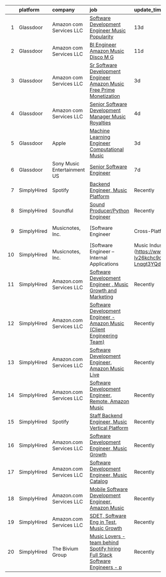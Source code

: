 

|    | platform    | company                     | job                                                                                                                                                                                                                                                                                                                                         | update_time   | location                  |
|---:|:------------|:----------------------------|:--------------------------------------------------------------------------------------------------------------------------------------------------------------------------------------------------------------------------------------------------------------------------------------------------------------------------------------------|:--------------|:--------------------------|
|  1 | Glassdoor   | Amazon com Services LLC     | [Software Development Engineer  Music Popularity](https://www.glassdoor.com/partner/jobListing.htm?pos=102&ao=1136043&s=58&guid=0000018311b5adba91005b54b589b638&src=GD_JOB_AD&t=SR&vt=w&cs=1_3f1ecdf4&cb=1662449462874&jobListingId=1008088339861&jrtk=3-0-1gc8rbbf5i7km801-1gc8rbbfij4jg800-bb4dfd6ed8595ac2-)                            | 13d           | San Francisco, CA         |
|  2 | Glassdoor   | Amazon com Services LLC     | [BI Engineer  Amazon Music  Disco M G](https://www.glassdoor.com/partner/jobListing.htm?pos=103&ao=1136043&s=58&guid=0000018311b5adba91005b54b589b638&src=GD_JOB_AD&t=SR&vt=w&cs=1_229f09bc&cb=1662449462874&jobListingId=1008094524132&jrtk=3-0-1gc8rbbf5i7km801-1gc8rbbfij4jg800-3310bf924143c91b-)                                       | 11d           | New York, NY              |
|  3 | Glassdoor   | Amazon com Services LLC     | [Sr  Software Development Engineer   Amazon Music Free   Prime Monetization](https://www.glassdoor.com/partner/jobListing.htm?pos=104&ao=1136043&s=58&guid=0000018311b5adba91005b54b589b638&src=GD_JOB_AD&t=SR&vt=w&cs=1_b7a02bfe&cb=1662449462875&jobListingId=1008114645061&jrtk=3-0-1gc8rbbf5i7km801-1gc8rbbfij4jg800-8cbb3d7f915d7c7e-) | 3d            | North Carolina            |
|  4 | Glassdoor   | Amazon com Services LLC     | [Senior Software Development Manager  Music Royalties](https://www.glassdoor.com/partner/jobListing.htm?pos=105&ao=1136043&s=58&guid=0000018311b5adba91005b54b589b638&src=GD_JOB_AD&t=SR&vt=w&cs=1_fab82bc7&cb=1662449462875&jobListingId=1008111672177&jrtk=3-0-1gc8rbbf5i7km801-1gc8rbbfij4jg800-ceb791d4a6054583-)                       | 4d            | San Francisco, CA         |
|  5 | Glassdoor   | Apple                       | [Machine Learning Engineer  Computational Music](https://www.glassdoor.com/partner/jobListing.htm?pos=101&ao=1136043&s=58&guid=0000018311b5adba91005b54b589b638&src=GD_JOB_AD&t=SR&vt=w&cs=1_17b547de&cb=1662449462874&jobListingId=1008115196637&jrtk=3-0-1gc8rbbf5i7km801-1gc8rbbfij4jg800-fcd6d69c546b4832-)                             | 3d            | Portland, OR              |
|  6 | Glassdoor   | Sony Music Entertainment US | [Senior Software Engineer](https://www.glassdoor.com/partner/jobListing.htm?pos=106&ao=1136043&s=58&guid=0000018311b5adba91005b54b589b638&src=GD_JOB_AD&t=SR&vt=w&ea=1&cs=1_388e5f87&cb=1662449462875&jobListingId=1008101856547&jrtk=3-0-1gc8rbbf5i7km801-1gc8rbbfij4jg800-6b457d7baf396945-)                                              | 7d            | New York, NY              |
|  7 | SimplyHired | Spotify                     | [Backend Engineer, Music Platform](https://www.simplyhired.com/job/nIPyRdTB5ftG7eqSVZz9088FURn9aCXFybWlDF9QQIgoOCayNLOirw?q=music+developer)                                                                                                                                                                                                | Recently      | New York, NY              |
|  8 | SimplyHired | Soundful                    | [Sound Producer/Python Engineer](https://www.simplyhired.com/job/fKwTfqRWVzhZJJT6yoybTUB5_pL76wxlddnu6kqy2_naoU7JVaHVBQ?q=music+developer)                                                                                                                                                                                                  | Recently      | Remote                    |
|  9 | SimplyHired | Musicnotes, Inc.            | [Software Engineer | Cross-Platform Apps | Music Industry](https://www.simplyhired.com/job/k8E4fg8SWWqgvPsk4kBA2CqJDhhUZAmYysUfvRGHibz7cVQEY9wzyw?q=music+developer)                                                                                                                                                                        | Recently      | Remote                    |
| 10 | SimplyHired | Musicnotes, Inc.            | [Software Engineer – Internal Applications | Music Industry](https://www.simplyhired.com/job/CJj4BR8cQSu-lv26kchc9c99R6mB050UHH-Lnqgt3YQdfFX2vFlL3A?q=music+developer)                                                                                                                                                                      | Recently      | Remote                    |
| 11 | SimplyHired | Amazon.com Services LLC     | [Software Development Engineer , Music Growth and Marketing](https://www.simplyhired.com/job/yVzc0oBXmYwE7GqjoBfJowgLHbAaMQzszUytvRVgt03C1R6RlVMdew?q=music+developer)                                                                                                                                                                      | Recently      | New York, NY +2 locations |
| 12 | SimplyHired | Amazon.com Services LLC     | [Software Development Engineer - Amazon Music (Client Engineering Team)](https://www.simplyhired.com/job/zTtyNoXKlPAYFqcp3W3pf2F1rCGbwecivw7bOYS6gos9S9xY35AN4Q?q=music+developer)                                                                                                                                                          | Recently      | United States +1 location |
| 13 | SimplyHired | Amazon.com Services LLC     | [Software Development Engineer, Amazon Music Live](https://www.simplyhired.com/job/mpgzgT6r885fjDF9t9oYbhMiUPQvAME3CQopjyPobkAI9WLjTXZnMg?q=music+developer)                                                                                                                                                                                | Recently      | Remote +1 location        |
| 14 | SimplyHired | Amazon.com Services LLC     | [Software Development Engineer, Remote, Amazon Music](https://www.simplyhired.com/job/DFx7eUZkOpVFlTQW18GVv7kNSVfm7M4_BxOiz0Jm2j7JJqZC6ubsEQ?q=music+developer)                                                                                                                                                                             | Recently      | Remote +6 locations       |
| 15 | SimplyHired | Spotify                     | [Staff Backend Engineer, Music Vertical Platform](https://www.simplyhired.com/job/IoeV8PhqQ8PehTU7Rg2O45miuItnF7VkpUdLR53SuAcgR8FYosIUVA?q=music+developer)                                                                                                                                                                                 | Recently      | New York, NY              |
| 16 | SimplyHired | Amazon.com Services LLC     | [Software Development Engineer, Music Growth](https://www.simplyhired.com/job/zZLbArzNTyZYDFNnGSuPF6mMnM3jPj2n3n5Yus6xn-lYJgGEIXDayg?q=music+developer)                                                                                                                                                                                     | Recently      | Seattle, WA +1 location   |
| 17 | SimplyHired | Amazon.com Services LLC     | [Software Development Engineer, Music Catalog](https://www.simplyhired.com/job/fv1Jkhm-7Q9Y6Y72X8w4OEhPK9EikT2ojLeD05ZDq4MN3uzS4Nn5hw?q=music+developer)                                                                                                                                                                                    | Recently      | Atlanta, GA               |
| 18 | SimplyHired | Amazon.com Services LLC     | [Mobile Software Development Engineer, Amazon Music](https://www.simplyhired.com/job/qpZ7cPNrZcyH3y7ATHRbNq2zJe1qRN6fP1y5rWh5cHJ7dL64YkvgZw?q=music+developer)                                                                                                                                                                              | Recently      | Remote +3 locations       |
| 19 | SimplyHired | Amazon.com Services LLC     | [SDET, Software Eng in Test, Music Growth](https://www.simplyhired.com/job/ObPpG_RACzDxjryz42thbD9VBqbeE25uTFWbpbNcSbokmZEq549Jiw?q=music+developer)                                                                                                                                                                                        | Recently      | Remote                    |
| 20 | SimplyHired | The Bivium Group            | [Music Lovers - team behind Spotify hiring Full Stack Software Engineers - p](https://www.simplyhired.com/job/xwPIhzuTN5QU7HiZUxxulf6NVWJJFVEgQggMHrjRfTQugyKoDq1S5w?q=music+developer)                                                                                                                                                     | Recently      | Boston, MA                |